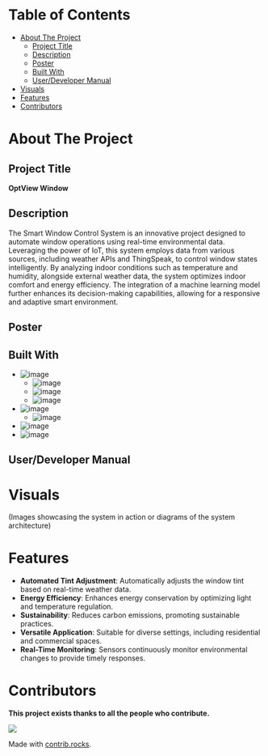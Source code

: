 # Table of Contents
- [About The Project](#about-the-project)
  - [Project Title](#project-title)
  - [Description](#description)
  - [Poster](#poster)
  - [Built With](#built-with)
  - [User/Developer Manual](#userdeveloper-manual)
- [Visuals](#visuals)
- [Features](#features)
- [Contributors](#contributors)

# About The Project

## Project Title
**OptView Window**

## Description
The Smart Window Control System is an innovative project designed to automate window operations using real-time environmental data. Leveraging the power of IoT, this system employs data from various sources, including weather APIs and ThingSpeak, to control window states intelligently. By analyzing indoor conditions such as temperature and humidity, alongside external weather data, the system optimizes indoor comfort and energy efficiency. The integration of a machine learning model further enhances its decision-making capabilities, allowing for a responsive and adaptive smart environment.

## Poster

## Built With
* ![image](https://img.shields.io/badge/Python-3776AB?style=for-the-badge&logo=python&logoColor=white)
  * ![image](https://img.shields.io/badge/Requests-2CA5E0?style=for-the-badge&logo=requests&logoColor=white)
  * ![image](https://img.shields.io/badge/Pandas-150458?style=for-the-badge&logo=pandas&logoColor=white)
  * ![image](https://img.shields.io/badge/scikit--learn-F7931E?style=for-the-badge&logo=scikit-learn&logoColor=white)
* ![image](https://img.shields.io/badge/Arduino-00979D?style=for-the-badge&logo=arduino&logoColor=white)
  * ![image](https://img.shields.io/badge/C/C++-00599C?style=for-the-badge&logo=c%2B%2B&logoColor=white)
* ![image](https://img.shields.io/badge/ThingSpeak-00BFFF?style=for-the-badge&logo=ThingSpeak&logoColor=white)
* ![image](https://img.shields.io/badge/OpenWeatherMap-0769AD?style=for-the-badge&logo=openweathermap&logoColor=white)

## User/Developer Manual

# Visuals
(Images showcasing the system in action or diagrams of the system architecture)

# Features
* **Automated Tint Adjustment**: Automatically adjusts the window tint based on real-time weather data.
* **Energy Efficiency**: Enhances energy conservation by optimizing light and temperature regulation.
* **Sustainability**: Reduces carbon emissions, promoting sustainable practices.
* **Versatile Application**: Suitable for diverse settings, including residential and commercial spaces.
* **Real-Time Monitoring**: Sensors continuously monitor environmental changes to provide timely responses&#8203;.

# Contributors
**This project exists thanks to all the people who contribute.**

<a href="https://github.com/Ziyad-Aljaser/haven-for-homeless/graphs/contributors">
  <img src="https://contrib.rocks/image?repo=Ziyad-Aljaser/haven-for-homeless" />
</a>

Made with [contrib.rocks](https://contrib.rocks).
